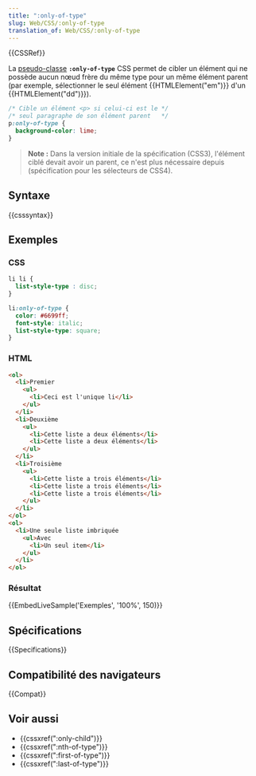 ```yaml
---
title: ":only-of-type"
slug: Web/CSS/:only-of-type
translation_of: Web/CSS/:only-of-type
---
```


{{CSSRef}}

La [pseudo-classe](/fr/docs/Web/CSS/Pseudo-classes) **`:only-of-type`** CSS permet de cibler un élément qui ne possède aucun nœud frère du même type pour un même élément parent (par exemple, sélectionner le seul élément {{HTMLElement("em")}} d'un {{HTMLElement("dd")}}).

```css
/* Cible un élément <p> si celui-ci est le */
/* seul paragraphe de son élément parent   */
p:only-of-type {
  background-color: lime;
}
```

> **Note :** Dans la version initiale de la spécification (CSS3), l'élément ciblé devait avoir un parent, ce n'est plus nécessaire depuis (spécification pour les sélecteurs de CSS4).

## Syntaxe

{{csssyntax}}

## Exemples

### CSS

```css
li li {
  list-style-type : disc;
}

li:only-of-type {
  color: #6699ff;
  font-style: italic;
  list-style-type: square;
}
```

### HTML

```html
<ol>
  <li>Premier
    <ul>
      <li>Ceci est l'unique li</li>
    </ul>
  </li>
  <li>Deuxième
    <ul>
      <li>Cette liste a deux éléments</li>
      <li>Cette liste a deux éléments</li>
    </ul>
  </li>
  <li>Troisième
    <ul>
      <li>Cette liste a trois éléments</li>
      <li>Cette liste a trois éléments</li>
      <li>Cette liste a trois éléments</li>
    </ul>
  </li>
</ol>
<ol>
  <li>Une seule liste imbriquée
    <ul>Avec
      <li>Un seul item</li>
    </ul>
  </li>
</ol>
```

### Résultat

{{EmbedLiveSample('Exemples', '100%', 150)}}

## Spécifications

{{Specifications}}

## Compatibilité des navigateurs

{{Compat}}

## Voir aussi

- {{cssxref(":only-child")}}
- {{cssxref(":nth-of-type")}}
- {{cssxref(":first-of-type")}}
- {{cssxref(":last-of-type")}}

